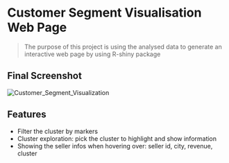 # Customer Segment Visualisation Web Page
> The purpose of this project is using the analysed data to generate an interactive web page by using R-shiny package

## Final Screenshot
![Customer_Segment_Visualization](https://user-images.githubusercontent.com/41248641/108426690-29f96780-7290-11eb-822a-334c9402b097.png)

## Features
- Filter the cluster by markers
- Cluster exploration: pick the cluster to highlight and show information
- Showing the seller infos when hovering over: seller id, city, revenue, cluster


